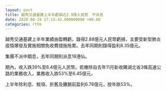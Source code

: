 ```yaml
---
layout: post
title: 越秀交通基建上半年虧損近2.9億人民幣　不派息
date: 2020-08-19 17:14:42.000000000 +08:00
categories: rthk
---
```


越秀交通基建上半年業績由盈轉虧，錄得2.88億元人民幣虧損，主要受新型肺炎疫情爆發及實施相關免收費措施拖累。去年同期則錄得盈利6.35億元。

集團不派中期息，去年同期則派息18港仙。

期內，收入跌39%至8.4億元人民幣。若撇除自去年11月新收購湖北省3條高速公路的業務收入，業務收入跌53%至6.45億元。

上半年除利息、稅項、折舊及攤銷前盈利6.78億元，按年跌53%。
